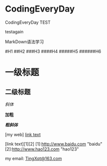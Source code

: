 CodingEveryDay
==============

CodingEveryDay
TEST

testagain

MarkDown语法学习

#H1
##H2
###H3
####H4
#####H5
######H6


一级标题
===

二级标题
---

*斜体*

**加粗**

***粗斜体***

[my web] [link text](https://www.baidu.com "baidu")

[link text][1][2]
[1]:http://www.baidu.com "baidu"
[2]:http://www.hao123.com "hao123"


my email:
<TingXqt@163.com>

